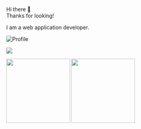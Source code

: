 Hi there 👋  
Thanks for looking!  

I am a web application developer.

![Profile](https://user-images.githubusercontent.com/49115180/142458116-049e3cb1-a618-421f-835b-d34baa73ae86.gif)

![](https://github-profile-summary-cards.vercel.app/api/cards/profile-details?username=arranzt&theme=dracula)

<a href="https://github.com/miwashutaro0611">
  <img align="left" height="170px" src="https://github-readme-stats.vercel.app/api?username=arranzt&count_private=true&show_icons=true&theme=dracula" />
</a>
<a href="https://github.com/miwashutaro0611">
  <img align="left" height="170px" src="https://github-readme-stats.vercel.app/api/top-langs/?username=arranzt&layout=compact&theme=dracula" />
</a>
<!--
**Arranzt/Arranzt** is a ✨ _special_ ✨ repository because its `README.md` (this file) appears on your GitHub profile.

- 🌱 I’m currently learning ...
- 👯 I’m looking to collaborate on ...
- 🤔 I’m looking for help with ...
- 💬 Ask me about ...
- 📫 How to reach me: ...

- 😄 Pronouns: ...
- ⚡ Fun fact: ...
-->


